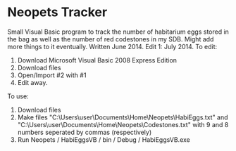 Neopets Tracker
=======

Small Visual Basic program to track the number of habitarium eggs stored in the bag 
as well as the number of red codestones in my SDB.
Might add more things to it eventually.
Written June 2014.
Edit 1: July 2014.
To edit:
1. Download Microsoft Visual Basic 2008 Express Edition
2. Download files
3. Open/Import #2 with #1
4. Edit away.

To use:
1. Download files
2. Make files "C:\Users\user\Documents\Home\Neopets\HabiEggs.txt"
          and "C:\Users\user\Documents\Home\Neopets\Codestones.txt"
          with 9 and 8 numbers seperated by commas (respectively)
3. Run Neopets / HabiEggsVB / bin / Debug / HabiEggsVB.exe
